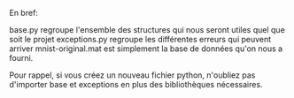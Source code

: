 En bref:

base.py regroupe l'ensemble des structures qui nous seront utiles quel que soit le projet
exceptions.py regroupe les différentes erreurs qui peuvent arriver
mnist-original.mat est simplement la base de données qu'on nous a fourni.

Pour rappel, si vous créez un nouveau fichier python, n'oubliez pas d'importer base et exceptions en plus des bibliothèques nécessaires.
